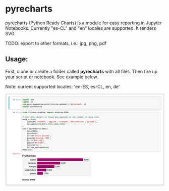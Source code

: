 # pyrecharts
pyrecharts (Python Ready Charts) is a module for easy reporting in Jupyter Notebooks. Currently "es-CL" and "en" locales are supported. It renders SVG.

TODO: export to other formats, i.e.: jpg, png, pdf

## Usage:

First, clone or create a folder called **pyrecharts** with all files. Then fire up your script or notebook. See example below.

Note: current supported locales: 'en-ES, es-CL, en, de'

![sample](sample.png)



